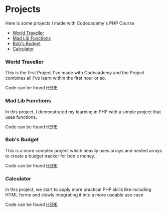 # Projects

Here is some projects I made with Codecademy's PHP Course

- [World Traveller](#world-traveller)
- [Mad Lib Functions](#mad-lib-functions)
- [Bob's Budget](#bobs-budget)
- [Calculator](#calculator)

### World Traveller

This is the first Project I've made with Codecademy and the Project combines all I've learn within the first hour or so. 

Code can be found [HERE](https://github.com/KodeyThomas/BackendDev/tree/master/07-PHP/Projects/world-traveller.php)

### Mad Lib Functions

In this project, I demonstrated my learning in PHP with a simple project that uses functions. 

Code can be found [HERE](https://github.com/KodeyThomas/BackendDev/tree/master/07-PHP/Projects/mad-lib-functions.php)

### Bob's Budget

This is a more complex project which heavily uses arrays and nested arrays to create a budget tracker for bob's money. 

Code can be found [HERE](https://github.com/KodeyThomas/BackendDev/tree/master/07-PHP/Projects/bobs-budget.php)

### Calculator

In this project, we start to apply more practical PHP skills like including HTML forms and slowly integrating it into a more useable use case

Code can be found [HERE](https://github.com/KodeyThomas/BackendDev/tree/master/07-PHP/Projects/Caclulator)